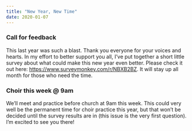 ```yaml
---
title: "New Year, New Time"
date: 2020-01-07
---
```

### Call for feedback

This last year was such a blast. Thank you everyone for your voices and hearts. In my effort to better support you all, I’ve put together a short little survey about what could make this new year even better. Please check it out here: <https://www.surveymonkey.com/r/NBXB2BZ>. It will stay up all month for those who need the time.

### Choir this week @ 9am 

We’ll meet and practice before church at 9am this week. This could very well be the permanent time for choir practice this year, but that won’t be decided until the survey results are in (this issue is the very first question). I’m excited to see you there!
